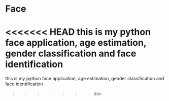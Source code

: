 # Face

<<<<<<< HEAD
this is my python face application, age estimation, gender classification and face identification
=======
this is my python face application, age estimation, gender classification and face identification
>>>>>>> dev
